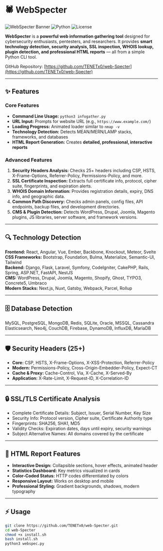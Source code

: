 # 🕷️ WebSpecter

![WebSpecter Banner](https://img.shields.io/badge/WebSpecter-v1.0-brightgreen)
![Python](https://img.shields.io/badge/Python-3.8+-blue)
![License](https://img.shields.io/badge/License-MIT-orange)

**WebSpecter** is a **powerful web information gathering tool** designed for cybersecurity enthusiasts, pentesters, and researchers. It provides **smart technology detection, security analysis, SSL inspection, WHOIS lookup, plugin detection, and professional HTML reports** — all from a simple Python CLI tool.

GitHub Repository: [https://github.com/TENETx0/web-Specter](https://github.com/TENETx0/web-Specter)

---

## ✨ Features

### **Core Features**
- **Command Line Usage:** `python3 infogather.py`
- **URL Input:** Prompts for website URL (e.g., `https://www.example.com/`)
- **Loading Progress:** Animated loader similar to `nmap -v`
- **Technology Detection:** Detects MEAN/MERN/LAMP stacks, frameworks, and databases
- **HTML Report Generation:** Creates **detailed, professional, interactive reports**

### **Advanced Features**
1. **Security Headers Analysis:** Checks 25+ headers including CSP, HSTS, X-Frame-Options, Referrer-Policy, Permissions-Policy, and more.
2. **SSL Certificate Inspection:** Extracts full certificate info, protocol, cipher suite, fingerprints, and expiration alerts.
3. **WHOIS Domain Information:** Provides registration details, expiry, DNS info, and geographic data.
4. **Common Path Discovery:** Checks admin panels, config files, API endpoints, backup files, and development directories.
5. **CMS & Plugin Detection:** Detects WordPress, Drupal, Joomla, Magento plugins, JS libraries, server software, and framework versions.

---

## 🔍 Technology Detection

**Frontend:** React, Angular, Vue, Ember, Backbone, Knockout, Meteor, Svelte  
**CSS Frameworks:** Bootstrap, Foundation, Bulma, Materialize, Semantic-UI, Tailwind  
**Backend:** Django, Flask, Laravel, Symfony, CodeIgniter, CakePHP, Rails, Spring, ASP.NET, FastAPI, NestJS  
**CMS:** WordPress, Drupal, Joomla, Magento, Shopify, Ghost, TYPO3, Concrete5, Umbraco  
**Modern Stacks:** Next.js, Nuxt, Gatsby, Webpack, Parcel, Rollup  

---

## 🗄️ Database Detection

MySQL, PostgreSQL, MongoDB, Redis, SQLite, Oracle, MSSQL, Cassandra  
Elasticsearch, Neo4j, CouchDB, Firebase, DynamoDB, InfluxDB, MariaDB  

---

## 🛡️ Security Headers (25+)

- **Core:** CSP, HSTS, X-Frame-Options, X-XSS-Protection, Referrer-Policy  
- **Modern:** Permissions-Policy, Cross-Origin-Embedder-Policy, Expect-CT  
- **Cache & Proxy:** Cache-Control, Via, X-Cache, X-Served-By  
- **Application:** X-Rate-Limit, X-Request-ID, X-Correlation-ID  

---

## 🔒 SSL/TLS Certificate Analysis

- Complete Certificate Details: Subject, Issuer, Serial Number, Key Size  
- Security Info: Protocol version, Cipher suite, Certificate Authority type  
- Fingerprints: SHA256, SHA1, MD5  
- Validity Checks: Expiration dates, days until expiry, security warnings  
- Subject Alternative Names: All domains covered by the certificate  

---

## 📝 HTML Report Features

- **Interactive Design:** Collapsible sections, hover effects, animated header  
- **Statistics Dashboard:** Key metrics visualized in cards  
- **Color-Coded Status:** HTTP codes differentiated by colors  
- **Responsive Layout:** Works on desktop and mobile  
- **Professional Styling:** Gradient backgrounds, shadows, modern typography  

---

## ⚡ Usage

```bash
git clone https://github.com/TENETx0/web-Specter.git
cd web-Specter
chmod +x install.sh
bash install.sh
python3 webspec.py
